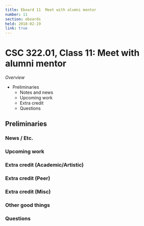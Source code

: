 ```yaml
---
title: Eboard 11  Meet with alumni mentor
number: 11
section: eboards
held: 2018-02-19
link: true
---
```

CSC 322.01, Class 11:  Meet with alumni mentor
==============================================

_Overview_

* Preliminaries
    * Notes and news
    * Upcoming work
    * Extra credit
    * Questions

Preliminaries
-------------

### News / Etc.

### Upcoming work

### Extra credit (Academic/Artistic)

### Extra credit (Peer)

### Extra credit (Misc)

### Other good things


### Questions

